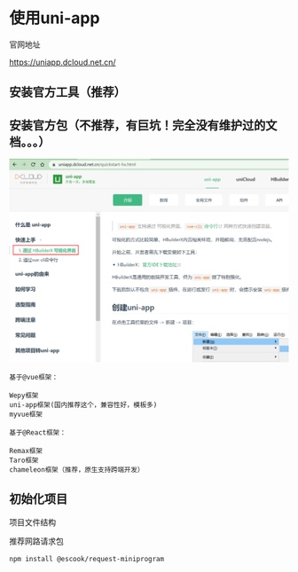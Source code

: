 # 使用uni-app
官网地址

https://uniapp.dcloud.net.cn/

## 安装官方工具（推荐）

## 安装官方包（不推荐，有巨坑！完全没有维护过的文档。。。）

![image-20220711141003152](readme.assets/image-20220711141003152.png)

```
基于@vue框架：

Wepy框架
uni-app框架(国内推荐这个，兼容性好，模板多)
myvue框架

基于@React框架：

Remax框架
Taro框架
chameleon框架（推荐，原生支持跨端开发）

```

## 初始化项目

项目文件结构







推荐网路请求包

```
npm install @escook/request-miniprogram
```

